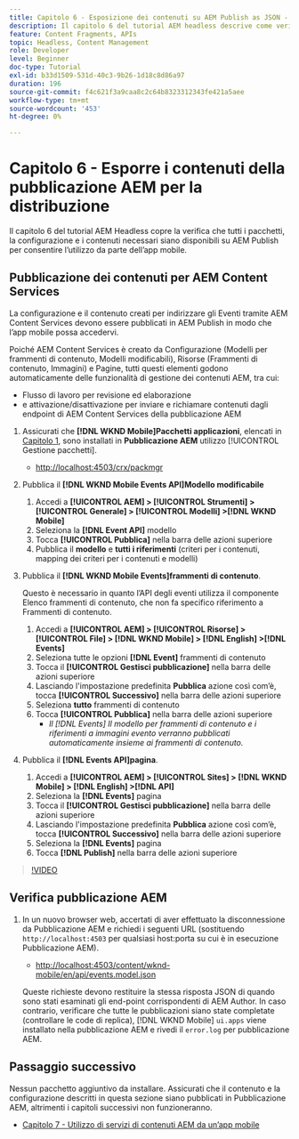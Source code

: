 ```yaml
---
title: Capitolo 6 - Esposizione dei contenuti su AEM Publish as JSON - Content Services
description: Il capitolo 6 del tutorial AEM headless descrive come verificare che tutti i pacchetti, la configurazione e i contenuti necessari siano disponibili su AEM Publish per consentire l’utilizzo dall’app mobile.
feature: Content Fragments, APIs
topic: Headless, Content Management
role: Developer
level: Beginner
doc-type: Tutorial
exl-id: b33d1509-531d-40c3-9b26-1d18c8d86a97
duration: 196
source-git-commit: f4c621f3a9caa8c2c64b8323312343fe421a5aee
workflow-type: tm+mt
source-wordcount: '453'
ht-degree: 0%

---
```


# Capitolo 6 - Esporre i contenuti della pubblicazione AEM per la distribuzione

Il capitolo 6 del tutorial AEM Headless copre la verifica che tutti i pacchetti, la configurazione e i contenuti necessari siano disponibili su AEM Publish per consentire l’utilizzo da parte dell’app mobile.

## Pubblicazione dei contenuti per AEM Content Services

La configurazione e il contenuto creati per indirizzare gli Eventi tramite AEM Content Services devono essere pubblicati in AEM Publish in modo che l’app mobile possa accedervi.

Poiché AEM Content Services è creato da Configurazione (Modelli per frammenti di contenuto, Modelli modificabili), Risorse (Frammenti di contenuto, Immagini) e Pagine, tutti questi elementi godono automaticamente delle funzionalità di gestione dei contenuti AEM, tra cui:

* Flusso di lavoro per revisione ed elaborazione
* e attivazione/disattivazione per inviare e richiamare contenuti dagli endpoint di AEM Content Services della pubblicazione AEM

1. Assicurati che **[!DNL WKND Mobile]Pacchetti applicazioni**, elencati in [Capitolo 1](./chapter-1.md#wknd-mobile-application-packages), sono installati in **Pubblicazione AEM** utilizzo [!UICONTROL Gestione pacchetti].
   * [http://localhost:4503/crx/packmgr](http://localhost:4503/crx/packmgr)

1. Pubblica il **[!DNL WKND Mobile Events API]Modello modificabile**
   1. Accedi a **[!UICONTROL AEM] > [!UICONTROL Strumenti] > [!UICONTROL Generale] > [!UICONTROL Modelli] >[!DNL WKND Mobile]**
   1. Seleziona la **[!DNL Event API]** modello
   1. Tocca **[!UICONTROL Pubblica]** nella barra delle azioni superiore
   1. Pubblica il **modello** e **tutti i riferimenti** (criteri per i contenuti, mapping dei criteri per i contenuti e modelli)

1. Pubblica il **[!DNL WKND Mobile Events]frammenti di contenuto**.

   Questo è necessario in quanto l’API degli eventi utilizza il componente Elenco frammenti di contenuto, che non fa specifico riferimento a Frammenti di contenuto.

   1. Accedi a **[!UICONTROL AEM] > [!UICONTROL Risorse] > [!UICONTROL File] > [!DNL WKND Mobile] > [!DNL English] >[!DNL Events]**
   1. Seleziona tutte le opzioni **[!DNL Event]** frammenti di contenuto
   1. Tocca il **[!UICONTROL Gestisci pubblicazione]** nella barra delle azioni superiore
   1. Lasciando l&#39;impostazione predefinita **Pubblica** azione così com’è, tocca **[!UICONTROL Successivo]** nella barra delle azioni superiore
   1. Seleziona **tutto** frammenti di contenuto
   1. Tocca **[!UICONTROL Pubblica]** nella barra delle azioni superiore
      * *Il [!DNL Events] Il modello per frammenti di contenuto e i riferimenti a immagini evento verranno pubblicati automaticamente insieme ai frammenti di contenuto.*

1. Pubblica il **[!DNL Events API]pagina**.
   1. Accedi a **[!UICONTROL AEM] > [!UICONTROL Sites] > [!DNL WKND Mobile] > [!DNL English] >[!DNL API]**
   1. Seleziona la **[!DNL Events]** pagina
   1. Tocca il **[!UICONTROL Gestisci pubblicazione]** nella barra delle azioni superiore
   1. Lasciando l&#39;impostazione predefinita **Pubblica** azione così com’è, tocca **[!UICONTROL Successivo]** nella barra delle azioni superiore
   1. Seleziona la **[!DNL Events]** pagina
   1. Tocca **[!DNL Publish]** nella barra delle azioni superiore

>[!VIDEO](https://video.tv.adobe.com/v/28343?quality=12&learn=on)

## Verifica pubblicazione AEM

1. In un nuovo browser web, accertati di aver effettuato la disconnessione da Pubblicazione AEM e richiedi i seguenti URL (sostituendo `http://localhost:4503` per qualsiasi host:porta su cui è in esecuzione Pubblicazione AEM).

   * [http://localhost:4503/content/wknd-mobile/en/api/events.model.json](http://localhost:4503/content/wknd-mobile/en/api/events.model.tidy.json)

   Queste richieste devono restituire la stessa risposta JSON di quando sono stati esaminati gli end-point corrispondenti di AEM Author. In caso contrario, verificare che tutte le pubblicazioni siano state completate (controllare le code di replica), [!DNL WKND Mobile] `ui.apps` viene installato nella pubblicazione AEM e rivedi il `error.log` per pubblicazione AEM.

## Passaggio successivo

Nessun pacchetto aggiuntivo da installare. Assicurati che il contenuto e la configurazione descritti in questa sezione siano pubblicati in Pubblicazione AEM, altrimenti i capitoli successivi non funzioneranno.

* [Capitolo 7 - Utilizzo di servizi di contenuti AEM da un’app mobile](./chapter-7.md)
